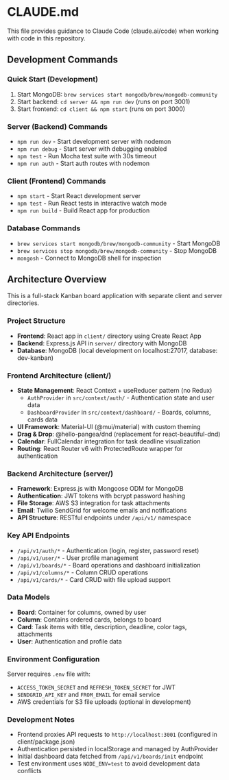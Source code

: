 # CLAUDE.md

This file provides guidance to Claude Code (claude.ai/code) when working with code in this repository.

## Development Commands

### Quick Start (Development)
1. Start MongoDB: `brew services start mongodb/brew/mongodb-community`
2. Start backend: `cd server && npm run dev` (runs on port 3001)
3. Start frontend: `cd client && npm start` (runs on port 3000)

### Server (Backend) Commands
- `npm run dev` - Start development server with nodemon
- `npm run debug` - Start server with debugging enabled  
- `npm test` - Run Mocha test suite with 30s timeout
- `npm run auth` - Start auth routes with nodemon

### Client (Frontend) Commands
- `npm start` - Start React development server
- `npm test` - Run React tests in interactive watch mode
- `npm run build` - Build React app for production

### Database Commands
- `brew services start mongodb/brew/mongodb-community` - Start MongoDB
- `brew services stop mongodb/brew/mongodb-community` - Stop MongoDB
- `mongosh` - Connect to MongoDB shell for inspection

## Architecture Overview

This is a full-stack Kanban board application with separate client and server directories.

### Project Structure
- **Frontend**: React app in `client/` directory using Create React App
- **Backend**: Express.js API in `server/` directory with MongoDB
- **Database**: MongoDB (local development on localhost:27017, database: dev-kanban)

### Frontend Architecture (client/)
- **State Management**: React Context + useReducer pattern (no Redux)
  - `AuthProvider` in `src/context/auth/` - Authentication state and user data
  - `DashboardProvider` in `src/context/dashboard/` - Boards, columns, cards data
- **UI Framework**: Material-UI (@mui/material) with custom theming
- **Drag & Drop**: @hello-pangea/dnd (replacement for react-beautiful-dnd)
- **Calendar**: FullCalendar integration for task deadline visualization
- **Routing**: React Router v6 with ProtectedRoute wrapper for authentication

### Backend Architecture (server/)
- **Framework**: Express.js with Mongoose ODM for MongoDB
- **Authentication**: JWT tokens with bcrypt password hashing
- **File Storage**: AWS S3 integration for task attachments
- **Email**: Twilio SendGrid for welcome emails and notifications
- **API Structure**: RESTful endpoints under `/api/v1/` namespace

### Key API Endpoints
- `/api/v1/auth/*` - Authentication (login, register, password reset)
- `/api/v1/user/*` - User profile management
- `/api/v1/boards/*` - Board operations and dashboard initialization
- `/api/v1/columns/*` - Column CRUD operations
- `/api/v1/cards/*` - Card CRUD with file upload support

### Data Models
- **Board**: Container for columns, owned by user
- **Column**: Contains ordered cards, belongs to board
- **Card**: Task items with title, description, deadline, color tags, attachments
- **User**: Authentication and profile data

### Environment Configuration
Server requires `.env` file with:
- `ACCESS_TOKEN_SECRET` and `REFRESH_TOKEN_SECRET` for JWT
- `SENDGRID_API_KEY` and `FROM_EMAIL` for email service
- AWS credentials for S3 file uploads (optional in development)

### Development Notes
- Frontend proxies API requests to `http://localhost:3001` (configured in client/package.json)
- Authentication persisted in localStorage and managed by AuthProvider
- Initial dashboard data fetched from `/api/v1/boards/init` endpoint
- Test environment uses `NODE_ENV=test` to avoid development data conflicts
